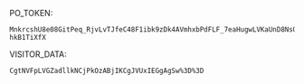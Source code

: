 PO_TOKEN:
```
MnkrcshU8e08GitPeq_RjvLvTJfeC48F1ibk9zDk4AVmhxbPdFLF_7eaHugwLVKaUnD8NsO5q3cQfpwnqlrQvWcGjQT3zTJqF4BgsSoxSBrmYyHDSiXhWSlNIdJ7EDprCzPLp2w5LKQkI9WPLcd9UAm8hd-hkB1TiXfX
```
VISITOR_DATA:
```
CgtNVFpLVGZadllkNCjPkOzABjIKCgJVUxIEGgAgSw%3D%3D
```
